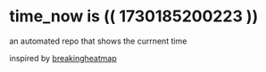 # time_now is (( 1730185200223 ))

an automated repo that shows the currnent time

inspired by [breakingheatmap](https://github.com/breakingheatmap/breakingheatmap)